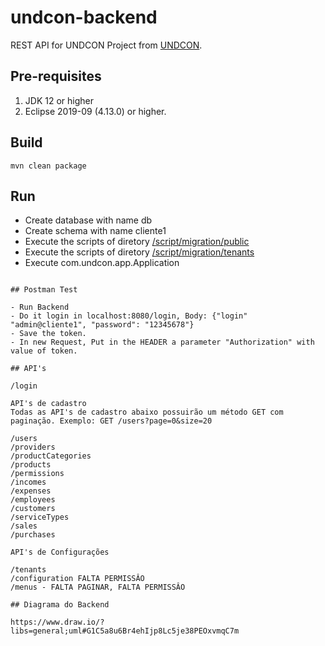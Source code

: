 # undcon-backend

REST API for UNDCON Project from [UNDCON](https://github.com/jeanzunino/webarc-app).

## Pre-requisites

1. JDK 12 or higher
2. Eclipse 2019-09 (4.13.0) or higher.

## Build

```
mvn clean package
```

## Run

- Create database with name db
- Create schema with name cliente1
- Execute the scripts of diretory [/script/migration/public](https://github.com/jeanzunino/webarc-app/tree/master/undcon-backend/script/migration/public)
- Execute the scripts of diretory [/script/migration/tenants](https://github.com/jeanzunino/webarc-app/tree/master/undcon-backend/script/migration/tenants)
- Execute com.undcon.app.Application
```

## Postman Test

- Run Backend
- Do it login in localhost:8080/login, Body: {"login" "admin@cliente1", "password": "12345678"}
- Save the token.
- In new Request, Put in the HEADER a parameter "Authorization" with value of token.

## API's

/login

API's de cadastro
Todas as API's de cadastro abaixo possuirão um método GET com paginação. Exemplo: GET /users?page=0&size=20

/users 
/providers
/productCategories
/products
/permissions
/incomes
/expenses
/employees
/customers
/serviceTypes
/sales
/purchases

API's de Configurações

/tenants
/configuration FALTA PERMISSÂO
/menus - FALTA PAGINAR, FALTA PERMISSÂO

## Diagrama do Backend

https://www.draw.io/?libs=general;uml#G1C5a8u6Br4ehIjp8Lc5je38PEOxvmqC7m